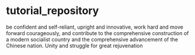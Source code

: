 # tutorial_repository
be confident and self-reliant, upright and innovative, work hard and move forward courageously, and contribute to the comprehensive construction of a modern socialist country and the comprehensive advancement of the Chinese nation. Unity and struggle for great rejuvenation
